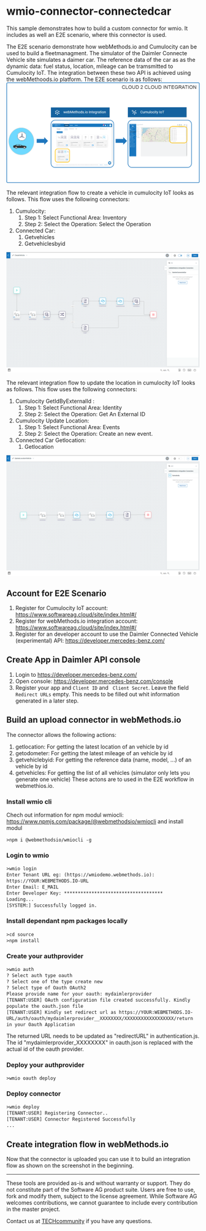 # wmio-connector-connectedcar
This sample demonstrates how to build a custom connector for wmio. It includes as well an E2E scenario, where this connector is used.

The E2E scenario demonstrate how webMethods.io and Cumulocity can be used to build a fleetmanagment. The simulator of the Daimler Connecte Vehicle site simulates a daimer car.
The reference data of the car as as the dynamic data: fuel status, location, mileage can be tramsmitted to Cumulocity IoT. The integration between these two API is achieved using the webMethoods.io platform.
The E2E scenario is as follows: ![E2E](https://github.com/SoftwareAG/wmio-connector-connectedcar/blob/master/resources/E2E_complete_V01.png)

The relevant integration flow to create a vehicle in cumulocity IoT looks as follows. This flow uses the following connectors:
1. Cumulocity:
    1. Step 1: Select Functional Area: Inventory
    2. Step 2: Select the Operation: Select the Operation
2. Connected Car:
    1. Getvehicles
    2. Getvehiclesbyid

![Integration flow](https://github.com/SoftwareAG/wmio-connector-connectedcar/blob/master/resources/E2E_create_car_V01.png)


The relevant integration flow to update the location in cumulocity IoT looks as follows. This flow uses the following connectors:
1. Cumulocity GetIdByExternalId :
    1. Step 1: Select Functional Area: Identity
    2. Step 2: Select the Operation: Get An External ID
1. Cumulocity Update Location:
    1. Step 1: Select Functional Area: Events
    2. Step 2: Select the Operation: Create an new event.
2. Connected Car Getlocation:
    1. Getlocation  

![Integration flow](https://github.com/SoftwareAG/wmio-connector-connectedcar/blob/master/resources/E2E_update_location_V01.png)

## Account for E2E Scenario
1. Register for Cumulocity IoT account: https://www.softwareag.cloud/site/index.html#/
2. Register for webMethods.io integration account: https://www.softwareag.cloud/site/index.html#/
3. Register for an developer account to use the Daimler Connected Vehicle (experimental) API: https://developer.mercedes-benz.com/

## Create App in Daimler API console
1. Login to https://developer.mercedes-benz.com/
2. Open console: https://developer.mercedes-benz.com/console
3. Register your app and `Client ID` and ` Client Secret`. Leave the field ` Redirect URLs` empty. This needs to be filled out whit information generated in a later step.

## Build an upload connector in webMethods.io

The connector allows the following actions:
1. getlocation: For getting the latest location of an vehicle by id
2. getodometer: For getting the latest mileage of an vehicle by id
3. getvehiclebyid: For getting the reference data (name, model, ...) of an vehicle by id
4. getvehicles: For getting the list of all vehicles (simulator only lets you generate one vehicle)
These actons are to used in the E2E workflow in webmethios.io.

### Install wmio cli
Chech out information for npm modul wmiocli: https://www.npmjs.com/package/@webmethodsio/wmiocli and install modul

```
>npm i @webmethodsio/wmiocli -g
```

### Login to wmio
```
>wmio login
Enter Tenant URL eg: (https://wmiodemo.webmethods.io): https://YOUR:WEBMETHODS.IO-URL
Enter Email: E_MAIL
Enter Developer Key: ************************************
Loading...
[SYSTEM:] Successfully logged in.
```

### Install dependant npm packages locally

```
>cd source
>npm install
```

### Create your authprovider
```
>wmio auth
? Select auth type oauth
? Select one of the type create new
? Select type of Oauth OAuth2
Please provide name for your oauth: mydaimlerprovider
[TENANT:USER] OAuth configuration file created successfully. Kindly populate the oauth.json file
[TENANT:USER] Kindly set redirect url as https://YOUR:WEBMETHODS.IO-URL/auth/oauth/mydaimlerprovider__XXXXXXXX/XXXXXXXXXXXXXXXXXX/return in your Oauth Application
```
The returned URL needs to be updated as "redirectURL" in authentication.js.
The id "mydaimlerprovider_XXXXXXXX" in oauth.json is replaced with the actual id of the oauth provider.

### Deploy your authprovider
```
>wmio oauth deploy
```

### Deploy connector

```
>wmio deploy
[TENANT:USER] Registering Connector..
[TENANT:USER] Connector Registered Successfully
...
```

## Create integration flow in webMethods.io
Now that the connector is uploaded you can use it to build an integration flow as shown on the screenshot in the beginning.
______________________
These tools are provided as-is and without warranty or support. They do not constitute part of the Software AG product suite. Users are free to use, fork and modify them, subject to the license agreement. While Software AG welcomes contributions, we cannot guarantee to include every contribution in the master project.	

Contact us at [TECHcommunity](mailto:technologycommunity@softwareag.com?subject=Github/SoftwareAG) if you have any questions.

